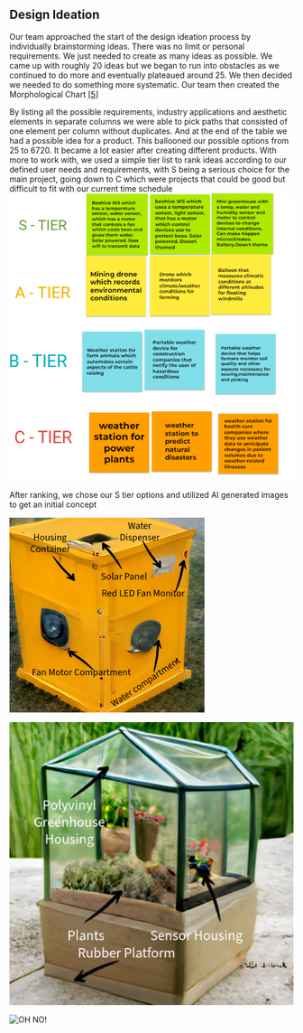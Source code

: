 ## Design Ideation

Our team approached the start of the design ideation process by individually brainstorming ideas. There was no limit or personal requirements. We just needed to create as many ideas as possible. We came up with roughly 20  ideas but we began to run into obstacles as we continued to do more and eventually plateaued around 25. We then decided we needed to do something more systematic. Our team then created the Morphological Chart [[5]()]

By listing all the possible requirements, industry applications and aesthetic elements in separate columns we were able to pick paths that consisted of one element per column without duplicates. And at the end of the table we had a possible idea for a product. This ballooned our possible options from 25 to 6720. It became a lot easier after creating different products. With more to work with, we used a simple tier list to rank ideas according to our defined user needs and requirements, with S being a serious choice for the main project, going down to C which were projects that could be good but difficult to fit with our current time schedule ![alt text](../AppendixFolder/TierList.png) 

After ranking, we chose our S tier options and utilized AI generated images to get an initial concept 

![OH NO!](../AppendixFolder/Beehive%20feeder.png)

![OH NO!](../AppendixFolder/KoppenStation.png)

![OH NO!](../AppendixFolder/beecanopy.png)
